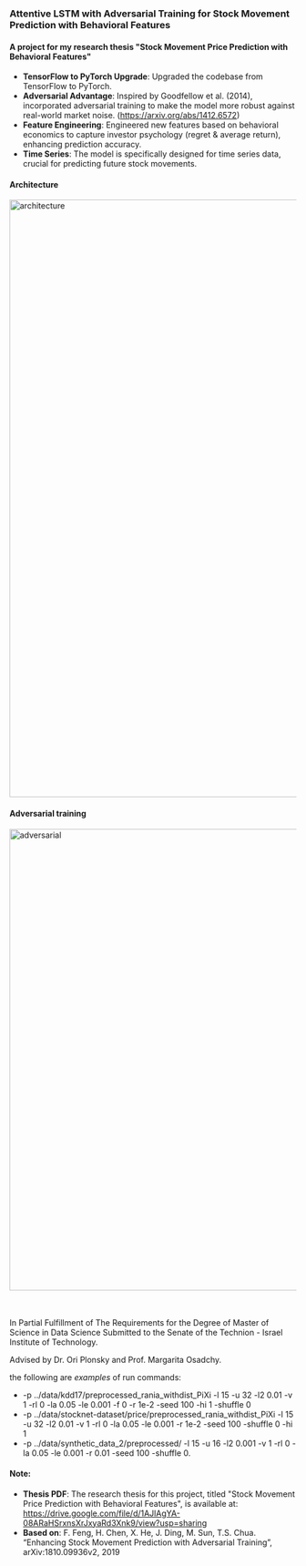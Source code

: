 ### Attentive LSTM with Adversarial Training for Stock Movement Prediction with Behavioral Features

#### A project for my research thesis "Stock Movement Price Prediction with Behavioral Features"

* **TensorFlow to PyTorch Upgrade**: Upgraded the codebase from TensorFlow to PyTorch.
* **Adversarial Advantage**: Inspired by Goodfellow et al. (2014), incorporated adversarial training to make the model more robust against real-world market noise. (https://arxiv.org/abs/1412.6572)
* **Feature Engineering**: Engineered new features based on behavioral economics to capture investor psychology (regret & average return), enhancing prediction accuracy.
* **Time Series**: The model is specifically designed for time series data, crucial for predicting future stock movements.

#### Architecture 

<img width="1050" alt="architecture" src="https://github.com/raniakh/Psychological-Adv-ALSTM/assets/11587508/ea132ee4-6969-4a25-8de0-6823f52ff293">

#### Adversarial training

<img width="811" alt="adversarial" src="https://github.com/raniakh/Psychological-Adv-ALSTM/assets/11587508/3aa80ab9-227e-484b-9e30-189321af2dde">

<br /> <br />
In Partial Fulfillment of The Requirements for the Degree of Master of Science in Data Science
Submitted to the Senate of the Technion - Israel Institute of Technology. 

Advised by Dr. Ori Plonsky and Prof. Margarita Osadchy. 

the following are $examples$ of run commands:

* -p ../data/kdd17/preprocessed_rania_withdist_PiXi -l 15 -u 32 -l2 0.01 -v 1 -rl 0 -la 0.05 -le 0.001 -f 0 -r 1e-2 -seed 100 -hi 1 -shuffle 0
* -p ../data/stocknet-dataset/price/preprocessed_rania_withdist_PiXi -l 15 -u 32 -l2 0.01 -v 1 -rl 0 -la 0.05 -le 0.001 -r 1e-2 -seed 100 -shuffle 0 -hi 1
* -p ../data/synthetic_data_2/preprocessed/ -l 15 -u 16 -l2 0.001 -v 1 -rl 0 -la 0.05 -le 0.001 -r 0.01 -seed 100 -shuffle 0.

#### Note:
* **Thesis PDF**:  The research thesis for this project, titled "Stock Movement Price Prediction with Behavioral Features",  is available at: https://drive.google.com/file/d/1AJlAgYA-08ARaHSrxnsXrJxyaRd3Xnk9/view?usp=sharing
* **Based on**: F. Feng, H. Chen, X. He, J. Ding, M. Sun, T.S. Chua. “Enhancing Stock Movement Prediction with Adversarial Training”, arXiv:1810.09936v2, 2019
